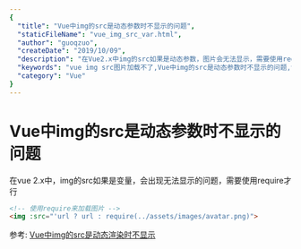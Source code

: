 ```yaml
---
{
  "title": "Vue中img的src是动态参数时不显示的问题",
  "staticFileName": "vue_img_src_var.html",
  "author": "guoqzuo",
  "createDate": "2019/10/09",
  "description": "在Vue2.x中img的src如果是动态参数，图片会无法显示，需要使用require来加载图片",
  "keywords": "vue img src图片加载不了,Vue中img的src是动态参数时不显示的问题,vue 图片src是变量时无法显示",
  "category": "Vue"
}
---
```


# Vue中img的src是动态参数时不显示的问题

在vue 2.x中，img的src如果是变量，会出现无法显示的问题，需要使用require才行

```html
<!-- 使用require来加载图片 -->
<img :src="'url ? url : require(../assets/images/avatar.png)">
```

参考: [Vue中img的src是动态渲染时不显示](https://blog.csdn.net/laishaojiang/article/details/80950995)